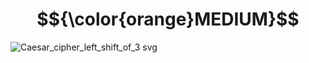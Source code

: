 

# $${\color{orange}MEDIUM}$$


![Caesar_cipher_left_shift_of_3 svg](https://user-images.githubusercontent.com/65892342/228448321-82bc65a9-3811-4d4b-8186-ba4bcb2cb9cb.png)
